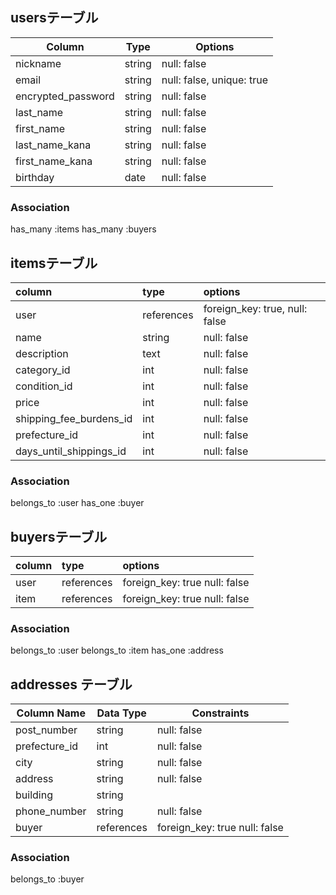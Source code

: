 ## usersテーブル

| Column            | Type    | Options                        |
|-------------------|---------|--------------------------------|
| nickname          | string  | null: false                    |
| email             | string  | null: false, unique: true      |
| encrypted_password| string  | null: false                    |
| last_name         | string  | null: false                    |
| first_name        | string  | null: false                    |
| last_name_kana    | string  | null: false                    |
| first_name_kana   | string  | null: false                    |
| birthday          | date    | null: false                    |


### Association
 has_many :items
 has_many :buyers

## itemsテーブル

| column                  | type   | options                         |
|:------------------------|:-------|:--------------------------------|
| user              | references    | foreign_key: true, null: false      |
| name                    | string | null: false                        |
| description             | text   | null: false                        |
| category_id             | int    | null: false                       |
| condition_id            | int    | null: false                        |
| price                   | int    | null: false                        |
| shipping_fee_burdens_id  | int    | null: false                        |
| prefecture_id           | int    | null: false                        |
| days_until_shippings_id  | int    | null: false                        |

### Association
 belongs_to :user
 has_one :buyer

## buyersテーブル
| column           | type   | options                       |
|:-----------------|:-------|:------------------------------|
| user          | references    | foreign_key: true null: false    |
| item          | references    | foreign_key: true null: false    |

### Association
 belongs_to :user
 belongs_to :item
 has_one :address

## addresses テーブル

| Column Name    | Data Type | Constraints                                         |
|----------------|----------|------------------------------------------------------|
| post_number    | string   | null: false                                          |
| prefecture_id     | int  | null: false                                           |
| city           | string   | null: false                                          |
| address        | string   | null: false                                          |
| building       | string   |                                                      |
| phone_number   | string   | null: false                                          |
| buyer | references | foreign_key: true null: false                           |

### Association
  belongs_to :buyer